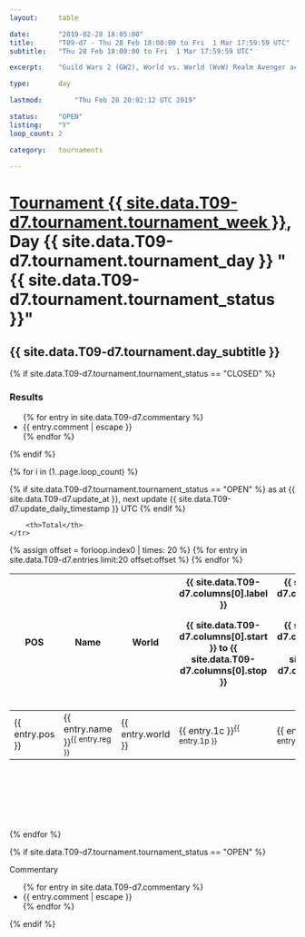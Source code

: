 ```yaml
---
layout: 	table

date: 		"2019-02-28 18:05:00"
title: 		"T09-d7 - Thu 28 Feb 18:00:00 to Fri  1 Mar 17:59:59 UTC"
subtitle: 	"Thu 28 Feb 18:00:00 to Fri  1 Mar 17:59:59 UTC"

excerpt:    "Guild Wars 2 (GW2), World vs. World (WvW) Realm Avenger achivement Tournament. \"Every Kill Counts\""

type:       day

lastmod: 		"Thu Feb 28 20:02:12 UTC 2019"

status:     "OPEN"
listing:    "Y"
loop_count: 2

category: 	tournaments

---
```

<div class="table_header">
    <h1><a href="{{ site.data.T09-d7.tournament.week_url }}">Tournament {{ site.data.T09-d7.tournament.tournament_week }}</a>, Day {{ site.data.T09-d7.tournament.tournament_day }} "{{ site.data.T09-d7.tournament.tournament_status }}"</h1>
    <h2>{{ site.data.T09-d7.tournament.day_subtitle }}</h2> 
</div>

{% if site.data.T09-d7.tournament.tournament_status == "CLOSED" %} 
<div class="commentary">
  <h3>Results</h3>
  <ul>
    {% for entry in site.data.T09-d7.commentary %}
    <li class="commentary_list">{{ entry.comment | escape }}</li>
    {% endfor %}
  </ul>
</div>
{% endif %}


{% for i in (1..page.loop_count) %}

{% if site.data.T09-d7.tournament.tournament_status == "OPEN" %} 
<span class="table_nextupdate">as at {{ site.data.T09-d7.update_at }}, next update {{ site.data.T09-d7.update_daily_timestamp }} UTC</span> 
{% endif %}

<table class="day_table">
  <colgroup>
    <col style="width:18px">
    <col style="width:55px">
    <col style="width:55px">
    <col style="width:12px">
    <col style="width:12px">
    <col style="width:12px">
    <col style="width:12px">
    <col style="width:12px">
    <col style="width:12px">
    <col style="width:12px">
    <col style="width:12px">
    <col style="width:12px">
    <col style="width:12px">
    <col style="width:12px">
    <col style="width:12px">
    <col style="width:12px">
    <col style="width:12px">
    <col style="width:12px">
    <col style="width:12px">
    <col style="width:12px">
    <col style="width:12px">
    <col style="width:12px">
    <col style="width:12px">
    <col style="width:12px">
    <col style="width:12px">
    <col style="width:12px">
    <col style="width:12px">
    <col style="width:18px">
  </colgroup>  
  <thead>
    <tr>
        <th>POS</th>
        <th class="AlignLeft">Name</th>
        <th class="AlignLeft">World</th>

<th><div class="label">{{ site.data.T09-d7.columns[0].label }}<p class="onhover">{{ site.data.T09-d7.columns[0].start }} to {{ site.data.T09-d7.columns[0].stop }}</p></div>​</th>
<th><div class="label">{{ site.data.T09-d7.columns[1].label }}<p class="onhover">{{ site.data.T09-d7.columns[1].start }} to {{ site.data.T09-d7.columns[1].stop }}</p></div>​</th>
<th><div class="label">{{ site.data.T09-d7.columns[2].label }}<p class="onhover">{{ site.data.T09-d7.columns[2].start }} to {{ site.data.T09-d7.columns[2].stop }}</p></div>​</th>
<th><div class="label">{{ site.data.T09-d7.columns[3].label }}<p class="onhover">{{ site.data.T09-d7.columns[3].start }} to {{ site.data.T09-d7.columns[3].stop }}</p></div>​</th>
<th><div class="label">{{ site.data.T09-d7.columns[4].label }}<p class="onhover">{{ site.data.T09-d7.columns[4].start }} to {{ site.data.T09-d7.columns[4].stop }}</p></div>​</th>
<th><div class="label">{{ site.data.T09-d7.columns[5].label }}<p class="onhover">{{ site.data.T09-d7.columns[5].start }} to {{ site.data.T09-d7.columns[5].stop }}</p></div>​</th>
<th><div class="label">{{ site.data.T09-d7.columns[6].label }}<p class="onhover">{{ site.data.T09-d7.columns[6].start }} to {{ site.data.T09-d7.columns[6].stop }}</p></div>​</th>
<th><div class="label">{{ site.data.T09-d7.columns[7].label }}<p class="onhover">{{ site.data.T09-d7.columns[7].start }} to {{ site.data.T09-d7.columns[7].stop }}</p></div>​</th>
<th><div class="label">{{ site.data.T09-d7.columns[8].label }}<p class="onhover">{{ site.data.T09-d7.columns[8].start }} to {{ site.data.T09-d7.columns[8].stop }}</p></div>​</th>
<th><div class="label">{{ site.data.T09-d7.columns[9].label }}<p class="onhover">{{ site.data.T09-d7.columns[9].start }} to {{ site.data.T09-d7.columns[9].stop }}</p></div>​</th>
<th><div class="label">{{ site.data.T09-d7.columns[10].label }}<p class="onhover">{{ site.data.T09-d7.columns[10].start }} to {{ site.data.T09-d7.columns[10].stop }}</p></div>​</th>

<th><div class="label">{{ site.data.T09-d7.columns[11].label }}<p class="onhover">{{ site.data.T09-d7.columns[11].start }} to {{ site.data.T09-d7.columns[11].stop }}</p></div>​</th>
<th><div class="label">{{ site.data.T09-d7.columns[12].label }}<p class="onhover">{{ site.data.T09-d7.columns[12].start }} to {{ site.data.T09-d7.columns[12].stop }}</p></div>​</th>
<th><div class="label">{{ site.data.T09-d7.columns[13].label }}<p class="onhover">{{ site.data.T09-d7.columns[13].start }} to {{ site.data.T09-d7.columns[13].stop }}</p></div>​</th>
<th><div class="label">{{ site.data.T09-d7.columns[14].label }}<p class="onhover">{{ site.data.T09-d7.columns[14].start }} to {{ site.data.T09-d7.columns[14].stop }}</p></div>​</th>
<th><div class="label">{{ site.data.T09-d7.columns[15].label }}<p class="onhover">{{ site.data.T09-d7.columns[15].start }} to {{ site.data.T09-d7.columns[15].stop }}</p></div>​</th>
<th><div class="label">{{ site.data.T09-d7.columns[16].label }}<p class="onhover">{{ site.data.T09-d7.columns[16].start }} to {{ site.data.T09-d7.columns[16].stop }}</p></div>​</th>
<th><div class="label">{{ site.data.T09-d7.columns[17].label }}<p class="onhover">{{ site.data.T09-d7.columns[17].start }} to {{ site.data.T09-d7.columns[17].stop }}</p></div>​</th>
<th><div class="label">{{ site.data.T09-d7.columns[18].label }}<p class="onhover">{{ site.data.T09-d7.columns[18].start }} to {{ site.data.T09-d7.columns[18].stop }}</p></div>​</th>
<th><div class="label">{{ site.data.T09-d7.columns[19].label }}<p class="onhover">{{ site.data.T09-d7.columns[19].start }} to {{ site.data.T09-d7.columns[19].stop }}</p></div>​</th>
<th><div class="label">{{ site.data.T09-d7.columns[20].label }}<p class="onhover">{{ site.data.T09-d7.columns[20].start }} to {{ site.data.T09-d7.columns[20].stop }}</p></div>​</th>

<th><div class="label">{{ site.data.T09-d7.columns[21].label }}<p class="onhover">{{ site.data.T09-d7.columns[21].start }} to {{ site.data.T09-d7.columns[21].stop }}</p></div>​</th>
<th><div class="label">{{ site.data.T09-d7.columns[22].label }}<p class="onhover">{{ site.data.T09-d7.columns[22].start }} to {{ site.data.T09-d7.columns[22].stop }}</p></div>​</th>
<th><div class="label">{{ site.data.T09-d7.columns[23].label }}<p class="onhover">{{ site.data.T09-d7.columns[23].start }} to {{ site.data.T09-d7.columns[23].stop }}</p></div>​</th>

        <th>Total</th>
    </tr>
  </thead>
  {% assign offset = forloop.index0 | times: 20 %}
<tbody>
{% for entry in site.data.T09-d7.entries limit:20 offset:offset %}
  <tr>
    <td class="pl{{ entry.pos }}">{{ entry.pos }}</td>
    <td class="AlignLeft">{{ entry.name }}<sup>{{ entry.reg }}</sup></td>
    <td class="AlignLeft">{{ entry.world }}</td>
    <td class="pl{{ entry.1p }}">{{ entry.1c }}<sup>{{ entry.1p }}</sup></td>
    <td class="pl{{ entry.2p }}">{{ entry.2c }}<sup>{{ entry.2p }}</sup></td>
    <td class="pl{{ entry.3p }}">{{ entry.3c }}<sup>{{ entry.3p }}</sup></td>
    <td class="pl{{ entry.4p }}">{{ entry.4c }}<sup>{{ entry.4p }}</sup></td>
    <td class="pl{{ entry.5p }}">{{ entry.5c }}<sup>{{ entry.5p }}</sup></td>
    <td class="pl{{ entry.6p }}">{{ entry.6c }}<sup>{{ entry.6p }}</sup></td>
    <td class="pl{{ entry.7p }}">{{ entry.7c }}<sup>{{ entry.7p }}</sup></td>
    <td class="pl{{ entry.8p }}">{{ entry.8c }}<sup>{{ entry.8p }}</sup></td>
    <td class="pl{{ entry.9p }}">{{ entry.9c }}<sup>{{ entry.9p }}</sup></td>
    <td class="pl{{ entry.10p }}">{{ entry.10c }}<sup>{{ entry.10p }}</sup></td>
    <td class="pl{{ entry.11p }}">{{ entry.11c }}<sup>{{ entry.11p }}</sup></td>
    <td class="pl{{ entry.12p }}">{{ entry.12c }}<sup>{{ entry.12p }}</sup></td>
    <td class="pl{{ entry.13p }}">{{ entry.13c }}<sup>{{ entry.13p }}</sup></td>
    <td class="pl{{ entry.14p }}">{{ entry.14c }}<sup>{{ entry.14p }}</sup></td>
    <td class="pl{{ entry.15p }}">{{ entry.15c }}<sup>{{ entry.15p }}</sup></td>
    <td class="pl{{ entry.16p }}">{{ entry.16c }}<sup>{{ entry.16p }}</sup></td>
    <td class="pl{{ entry.17p }}">{{ entry.17c }}<sup>{{ entry.17p }}</sup></td>
    <td class="pl{{ entry.18p }}">{{ entry.18c }}<sup>{{ entry.18p }}</sup></td>
    <td class="pl{{ entry.19p }}">{{ entry.19c }}<sup>{{ entry.19p }}</sup></td>
    <td class="pl{{ entry.20p }}">{{ entry.20c }}<sup>{{ entry.20p }}</sup></td>
    <td class="pl{{ entry.21p }}">{{ entry.21c }}<sup>{{ entry.21p }}</sup></td>
    <td class="pl{{ entry.22p }}">{{ entry.22c }}<sup>{{ entry.22p }}</sup></td>
    <td class="pl{{ entry.23p }}">{{ entry.23c }}<sup>{{ entry.23p }}</sup></td>
    <td class="pl{{ entry.24p }}">{{ entry.24c }}<sup>{{ entry.24p }}</sup></td>
    <td>{{ entry.total }}</td>
  </tr>
{% endfor %}  
</tbody>
</table>
<div class="leaderboard">
  <script async src="//pagead2.googlesyndication.com/pagead/js/adsbygoogle.js"></script>
  <!-- 728x90 -->
  <ins class="adsbygoogle"
       style="display:inline-block;width:728px;height:90px"
       data-ad-client="ca-pub-3274917281288240"
       data-ad-slot="3870538733"></ins>
  <script>
  (adsbygoogle = window.adsbygoogle || []).push({});
  </script>    
</div>
<br />
{% endfor %}

{% if site.data.T09-d7.tournament.tournament_status == "OPEN" %} 
<div class="commentary">
  <span class="commentary_title">Commentary</span>
  <ul>
    {% for entry in site.data.T09-d7.commentary %}
    <li class="commentary_list">{{ entry.comment | escape }}</li>
    {% endfor %}
  </ul>
</div>
{% endif %}


